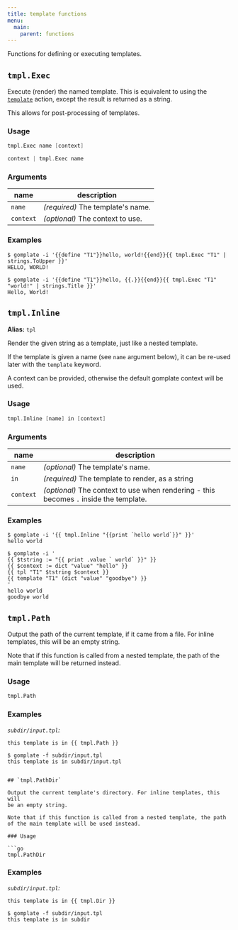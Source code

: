```yaml
---
title: template functions
menu:
  main:
    parent: functions
---
```


Functions for defining or executing templates.

## `tmpl.Exec`

Execute (render) the named template. This is equivalent to using the [`template`](https://golang.org/pkg/text/template/#hdr-Actions) action, except the result is returned as a string.

This allows for post-processing of templates.

### Usage

```go
tmpl.Exec name [context]
```
```go
context | tmpl.Exec name
```

### Arguments

| name | description |
|------|-------------|
| `name` | _(required)_ The template's name. |
| `context` | _(optional)_ The context to use. |

### Examples

```console
$ gomplate -i '{{define "T1"}}hello, world!{{end}}{{ tmpl.Exec "T1" | strings.ToUpper }}'
HELLO, WORLD!
```
```console
$ gomplate -i '{{define "T1"}}hello, {{.}}{{end}}{{ tmpl.Exec "T1" "world!" | strings.Title }}'
Hello, World!
```

## `tmpl.Inline`

**Alias:** `tpl`

Render the given string as a template, just like a nested template.

If the template is given a name (see `name` argument below), it can be re-used later with the `template` keyword.

A context can be provided, otherwise the default gomplate context will be used.

### Usage

```go
tmpl.Inline [name] in [context]
```

### Arguments

| name | description |
|------|-------------|
| `name` | _(optional)_ The template's name. |
| `in` | _(required)_ The template to render, as a string |
| `context` | _(optional)_ The context to use when rendering - this becomes `.` inside the template. |

### Examples

```console
$ gomplate -i '{{ tmpl.Inline "{{print `hello world`}}" }}'
hello world
```
```console
$ gomplate -i '
{{ $tstring := "{{ print .value ` world` }}" }}
{{ $context := dict "value" "hello" }}
{{ tpl "T1" $tstring $context }}
{{ template "T1" (dict "value" "goodbye") }}
'
hello world
goodbye world
```

## `tmpl.Path`

Output the path of the current template, if it came from a file. For
inline templates, this will be an empty string.

Note that if this function is called from a nested template, the path
of the main template will be returned instead.

### Usage

```go
tmpl.Path
```


### Examples

_`subdir/input.tpl`:_
```
this template is in {{ tmpl.Path }}
```

```console
$ gomplate -f subdir/input.tpl
this template is in subdir/input.tpl
```
```

## `tmpl.PathDir`

Output the current template's directory. For inline templates, this will
be an empty string.

Note that if this function is called from a nested template, the path
of the main template will be used instead.

### Usage

```go
tmpl.PathDir
```


### Examples

_`subdir/input.tpl`:_
```
this template is in {{ tmpl.Dir }}
```

```console
$ gomplate -f subdir/input.tpl
this template is in subdir
```
